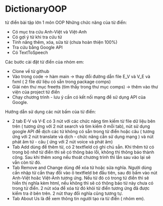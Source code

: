 # DictionaryOOP
từ điển bài tập lớn 1 môn OOP
Những chức năng của từ điển: 
- Có mục tra cứu Anh-Việt và Việt-Anh
- Có gợi ý từ khi tra cứu từ
- Tính năng thêm, xóa, sửa từ (chưa hoàn thiện 100%)
- Tra cứu bằng Google API
- Có TextToSpeech


Các bước cài đặt từ điển của nhóm em:
- Clone về từ github
- Vào trong code -> hàm main -> thay đổi đường dẫn file E_V và V_E và fxml ( 2 file dữ liệu có sẵn trong package comps)
- Giải nén thư mục freetts (tìm thấy trong thư mục comps) -> thêm vào thư viện của project từ điển
- Chạy chương trình -  lưu ý cần có kết nối mạng để sử dụng API của Google.

Hướng dẫn sử dụng các nút bấm của từ điển:
- 2 tab E-V và V-E có 3 nút với các chức năng tìm kiếm từ file dữ liệu bên trên ( tương ứng với 2 nút search và tìm kiếm ở mỗi tab), nút sử dụng google API để dịch các từ không có sẵn trong từ điển hoặc câu ( tương ứng với 2 nút translate và dịch - chức năng cần sử dụng mạng ) và nút phát âm từ - câu ( ứng với 2 nút voice và phát âm)
- Tab Add dùng để thêm từ, có 2 textfield có ghi chú sẵn. Khi thêm từ có trong bộ nhớ từ điển thì sẽ có thông báo lỗi, không thì thông báo thành công. Sau khi thêm xong nếu thoát chương trình thì lần sau vào lại sẽ vẫn còn từ đó.
- Tab Remove and Change dùng để xóa từ hoặc sửa nghĩa. Người dùng cần nhập từ cần thay đổi vào ô textfield bé đầu tiên, sau đó bấm vào nút Anh-Việt hoăc Việt-Anh tương ứng. Nếu từ đó có trong từ điển thì sẽ hiển thị nghĩa kèm html, nếu không thì sẽ có thông báo từ này chưa có trong từ điển. 2 nút xóa để xóa từ đó khỏi từ điển tương ứng đã được kiểm tra ở bên trên. 2 nút thay đổi nghĩa cũng tương tự.
- Tab About Us là để xem thông tin người tạo ra từ điển ( nhóm em).
